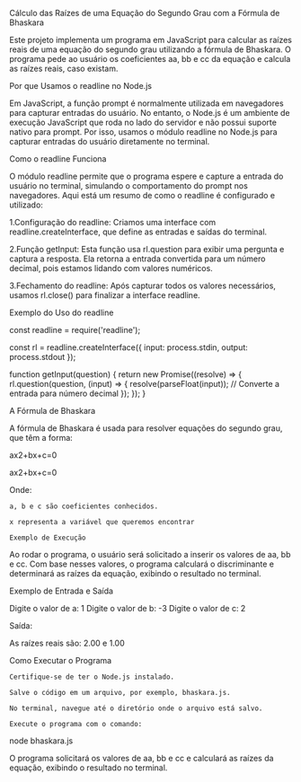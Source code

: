 Cálculo das Raízes de uma Equação do Segundo Grau com a Fórmula de Bhaskara

Este projeto implementa um programa em JavaScript para calcular as raízes reais de uma equação do segundo grau utilizando a fórmula de Bhaskara. O programa pede ao usuário os coeficientes aa, bb e cc da equação e calcula as raízes reais, caso existam.

Por que Usamos o readline no Node.js

Em JavaScript, a função prompt é normalmente utilizada em navegadores para capturar entradas do usuário. No entanto, o Node.js é um ambiente de execução JavaScript que roda no lado do servidor e não possui suporte nativo para prompt. Por isso, usamos o módulo readline no Node.js para capturar entradas do usuário diretamente no terminal.

Como o readline Funciona

O módulo readline permite que o programa espere e capture a entrada do usuário no terminal, simulando o comportamento do prompt nos navegadores. Aqui está um resumo de como o readline é configurado e utilizado:

1.Configuração do readline: Criamos uma interface com readline.createInterface, que define as entradas e saídas do terminal.

2.Função getInput: Esta função usa rl.question para exibir uma pergunta e captura a resposta. Ela retorna a entrada convertida para um número decimal, pois estamos lidando com valores numéricos.

3.Fechamento do readline: Após capturar todos os valores necessários, usamos rl.close() para finalizar a interface readline.


Exemplo do Uso do readline

const readline = require('readline');

const rl = readline.createInterface({
    input: process.stdin,
    output: process.stdout
});

function getInput(question) {
    return new Promise((resolve) => {
        rl.question(question, (input) => {
            resolve(parseFloat(input));  // Converte a entrada para número decimal
        });
    });
}

A Fórmula de Bhaskara

A fórmula de Bhaskara é usada para resolver equações do segundo grau, que têm a forma:

ax2+bx+c=0

ax2+bx+c=0

Onde:

    a, b e c são coeficientes conhecidos.

    x representa a variável que queremos encontrar

    Exemplo de Execução

Ao rodar o programa, o usuário será solicitado a inserir os valores de aa, bb e cc. Com base nesses valores, o programa calculará o discriminante e determinará as raízes da equação, exibindo o resultado no terminal.

Exemplo de Entrada e Saída

Digite o valor de a: 1
Digite o valor de b: -3
Digite o valor de c: 2

Saída:

As raízes reais são: 2.00 e 1.00

Como Executar o Programa

    Certifique-se de ter o Node.js instalado.

    Salve o código em um arquivo, por exemplo, bhaskara.js.

    No terminal, navegue até o diretório onde o arquivo está salvo.

    Execute o programa com o comando:

node bhaskara.js

O programa solicitará os valores de aa, bb e cc e calculará as raízes da equação, exibindo o resultado no terminal.